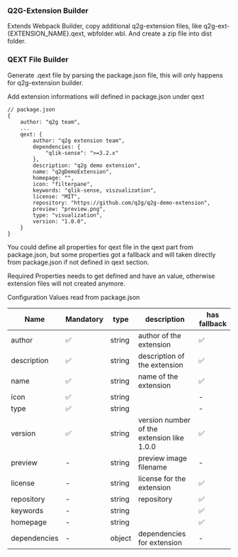 ### Q2G-Extension Builder

Extends Webpack Builder, copy additional q2g-extension files, like q2g-ext-{EXTENSION_NAME}.qext, wbfolder.wbl. And create a zip file into dist folder.

### QEXT File Builder

Generate <EXTENSION-NAME>.qext file by parsing the package.json file, this will only happens for q2g-extension builder. 

Add extension informations will defined in package.json under qext 
```
// package.json 
{
    author: "q2g team",
    ...
    qext: {
        author: "q2g extension team",
        dependencies: {
            "qlik-sense": ">=3.2.x"
        },
        description: "q2g demo extension",
        name: "q2gDemoExtension",
        homepage: "",
        icon: "filterpane",
        keywords: "qlik-sense, viszualization",
        license: "MIT",
        repository: "https://github.com/q2g/q2g-demo-extension",
        preview: "preview.png",
        type: "visualization",
        version: "1.0.0",
    }
}
```

You could define all properties for qext file in the qext part from package.json, but some properties
got a fallback and will taken directly from package.json if not defined in qext section.

Required Properties needs to get defined and have an value, otherwise extension files will not created anymore.

Configuration Values read from package.json

| Name | Mandatory | type | description | has fallback |
|-|-|-|-|-|
| author | :white_check_mark: | string | author of the extension | :white_check_mark: |
| description | :white_check_mark: | string | description of the extension | :white_check_mark: |
| name | :white_check_mark: | string | name of the extension | :white_check_mark: |
| icon | :white_check_mark: | string | | - |
| type | :white_check_mark: | string | | - |
| version | :white_check_mark: | string | version number of the extension like 1.0.0 | :white_check_mark: |
| preview | - | string | preview image filename | - |
| license | - | string | license for the extension | :white_check_mark: |
| repository | - | string | repository | :white_check_mark: |
| keywords | - | string | | :white_check_mark: |
| homepage | - | string | | :white_check_mark: |
| dependencies | - | object | dependencies for extension | - |